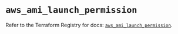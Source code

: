 # `aws_ami_launch_permission`

Refer to the Terraform Registry for docs: [`aws_ami_launch_permission`](https://registry.terraform.io/providers/hashicorp/aws/6.16.0/docs/resources/ami_launch_permission).
